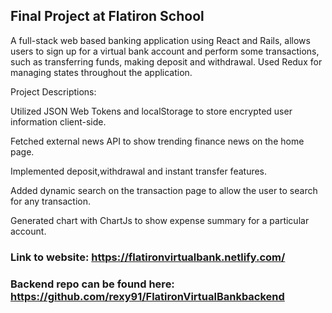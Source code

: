 ## Final Project at Flatiron School

A full-stack web based banking application using React and Rails, allows users to sign up for a virtual bank account and perform some transactions, such as transferring funds, making deposit and withdrawal. Used Redux for managing states throughout the application. 

Project Descriptions:

Utilized JSON Web Tokens and localStorage to store encrypted user information client-side.

Fetched external news API to show trending finance news on the home page.

Implemented deposit,withdrawal and instant transfer features.

Added dynamic search on the transaction page to allow the user to search for any transaction.

Generated chart with ChartJs to show expense summary for a particular account.


### Link to website: https://flatironvirtualbank.netlify.com/
### Backend repo can be found here: https://github.com/rexy91/FlatironVirtualBankbackend
